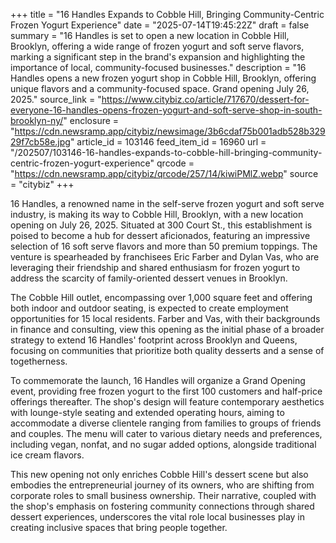 +++
title = "16 Handles Expands to Cobble Hill, Bringing Community-Centric Frozen Yogurt Experience"
date = "2025-07-14T19:45:22Z"
draft = false
summary = "16 Handles is set to open a new location in Cobble Hill, Brooklyn, offering a wide range of frozen yogurt and soft serve flavors, marking a significant step in the brand's expansion and highlighting the importance of local, community-focused businesses."
description = "16 Handles opens a new frozen yogurt shop in Cobble Hill, Brooklyn, offering unique flavors and a community-focused space. Grand opening July 26, 2025."
source_link = "https://www.citybiz.co/article/717670/dessert-for-everyone-16-handles-opens-frozen-yogurt-and-soft-serve-shop-in-south-brooklyn-ny/"
enclosure = "https://cdn.newsramp.app/citybiz/newsimage/3b6cdaf75b001adb528b32929f7cb58e.jpg"
article_id = 103146
feed_item_id = 16960
url = "/202507/103146-16-handles-expands-to-cobble-hill-bringing-community-centric-frozen-yogurt-experience"
qrcode = "https://cdn.newsramp.app/citybiz/qrcode/257/14/kiwiPMlZ.webp"
source = "citybiz"
+++

<p>16 Handles, a renowned name in the self-serve frozen yogurt and soft serve industry, is making its way to Cobble Hill, Brooklyn, with a new location opening on July 26, 2025. Situated at 300 Court St., this establishment is poised to become a hub for dessert aficionados, featuring an impressive selection of 16 soft serve flavors and more than 50 premium toppings. The venture is spearheaded by franchisees Eric Farber and Dylan Vas, who are leveraging their friendship and shared enthusiasm for frozen yogurt to address the scarcity of family-oriented dessert venues in Brooklyn.</p><p>The Cobble Hill outlet, encompassing over 1,000 square feet and offering both indoor and outdoor seating, is expected to create employment opportunities for 15 local residents. Farber and Vas, with their backgrounds in finance and consulting, view this opening as the initial phase of a broader strategy to extend 16 Handles' footprint across Brooklyn and Queens, focusing on communities that prioritize both quality desserts and a sense of togetherness.</p><p>To commemorate the launch, 16 Handles will organize a Grand Opening event, providing free frozen yogurt to the first 100 customers and half-price offerings thereafter. The shop's design will feature contemporary aesthetics with lounge-style seating and extended operating hours, aiming to accommodate a diverse clientele ranging from families to groups of friends and couples. The menu will cater to various dietary needs and preferences, including vegan, nonfat, and no sugar added options, alongside traditional ice cream flavors.</p><p>This new opening not only enriches Cobble Hill's dessert scene but also embodies the entrepreneurial journey of its owners, who are shifting from corporate roles to small business ownership. Their narrative, coupled with the shop's emphasis on fostering community connections through shared dessert experiences, underscores the vital role local businesses play in creating inclusive spaces that bring people together.</p>